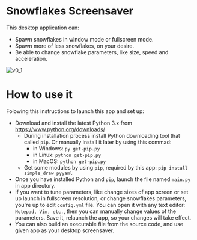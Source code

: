 # Snowflakes Screensaver

This desktop application can:

- Spawn snowflakes in window mode or fullscreen mode.
- Spawn more of less snowflakes, on your desire.
- Be able to change snowflake parameters, like size, speed and acceleration.

![v0_1](https://user-images.githubusercontent.com/36193247/230888007-9ea05445-092b-4c35-87f1-091f63fa6337.png)

# How to use it

Folowing this instructions to launch this app and set up:

- Download and install the latest Python 3.x from https://www.python.org/downloads/
    - During installation process install Python downloading tool that called `pip`. Or manually install it later by using this commad:
        - in Windows:
            `py get-pip.py`
        - in Linux:
            `python get-pip.py`
        - in MacOS:
            `python get-pip.py`
    - Get some modules by using `pip`, required by this app:
        `pip install simple_draw pyyaml`
- Once you have installed Python and `pip`, launch the file named `main.py` in app directory.
- If you want to tune parameters, like change sizes of app screen or set up launch in fullscreen resolution, or change snowflakes parameters, you're up to edit `config.yml` file. You can open it with any text editor: `Notepad, Vim, etc.`, then you can manually change values of the parameters. Save it, relaunch the app, so your changes will take effect.
- You can also build an executable file from the source code, and use given app as your desktop screensaver.
